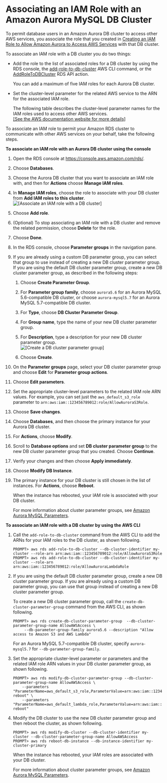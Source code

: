 # Associating an IAM Role with an Amazon Aurora MySQL DB Cluster<a name="AuroraMySQL.Integrating.Authorizing.IAM.AddRoleToDBCluster"></a>

To permit database users in an Amazon Aurora DB cluster to access other AWS services, you associate the role that you created in [Creating an IAM Role to Allow Amazon Aurora to Access AWS Services](AuroraMySQL.Integrating.Authorizing.IAM.CreateRole.md) with that DB cluster\.

To associate an IAM role with a DB cluster you do two things:
+ Add the role to the list of associated roles for a DB cluster by using the RDS console, the [add\-role\-to\-db\-cluster](https://docs.aws.amazon.com/cli/latest/reference/rds/add-role-to-db-cluster.html) AWS CLI command, or the [AddRoleToDBCluster](https://docs.aws.amazon.com/AmazonRDS/latest/APIReference/AddRoleToDBCluster.html) RDS API action\.

  You can add a maximum of five IAM roles for each Aurora DB cluster\.
+ Set the cluster\-level parameter for the related AWS service to the ARN for the associated IAM role\.

  The following table describes the cluster\-level parameter names for the IAM roles used to access other AWS services\.     
[\[See the AWS documentation website for more details\]](http://docs.aws.amazon.com/AmazonRDS/latest/AuroraUserGuide/AuroraMySQL.Integrating.Authorizing.IAM.AddRoleToDBCluster.html)

To associate an IAM role to permit your Amazon RDS cluster to communicate with other AWS services on your behalf, take the following steps\.

**To associate an IAM role with an Aurora DB cluster using the console**

1. Open the RDS console at [https://console\.aws\.amazon\.com/rds/](https://console.aws.amazon.com/rds/)\.

1. Choose **Databases**\.

1. Choose the Aurora DB cluster that you want to associate an IAM role with, and then for **Actions** choose **Manage IAM roles**\.

1. In **Manage IAM roles**, choose the role to associate with your DB cluster from **Add IAM roles to this cluster**\.  
![\[Associate an IAM role with a DB cluster\]](http://docs.aws.amazon.com/AmazonRDS/latest/AuroraUserGuide/images/AuroraAssociateIAMRole-02.png)

1. Choose **Add role**\.

1. \(Optional\) To stop associating an IAM role with a DB cluster and remove the related permission, choose **Delete** for the role\.

1. Choose **Done**\.

1. In the RDS console, choose **Parameter groups** in the navigation pane\.

1. If you are already using a custom DB parameter group, you can select that group to use instead of creating a new DB cluster parameter group\. If you are using the default DB cluster parameter group, create a new DB cluster parameter group, as described in the following steps: 

   1. Choose **Create Parameter Group**\.

   1. For **Parameter group family**, choose `aurora5.6` for an Aurora MySQL 5\.6\-compatible DB cluster, or choose `aurora-mysql5.7` for an Aurora MySQL 5\.7\-compatible DB cluster\.

   1. For **Type**, choose **DB Cluster Parameter Group**\. 

   1. For **Group name**, type the name of your new DB cluster parameter group\.

   1. For **Description**, type a description for your new DB cluster parameter group\.  
![\[Create a DB cluster parameter group\]](http://docs.aws.amazon.com/AmazonRDS/latest/AuroraUserGuide/images/AuroraAssociateIAMRole-03.png)

   1. Choose **Create**\. 

1. On the **Parameter groups** page, select your DB cluster parameter group and choose **Edit** for **Parameter group actions**\.

1. Choose **Edit parameters**\.

1. Set the appropriate cluster\-level parameters to the related IAM role ARN values\. For example, you can set just the `aws_default_s3_role` parameter to `arn:aws:iam::123456789012:role/AllowAuroraS3Role`\.

1. Choose **Save changes**\.

1. Choose **Databases**, and then choose the primary instance for your Aurora DB cluster\.

1. For **Actions**, choose **Modify**\.

1. Scroll to **Database options** and set **DB cluster parameter group** to the new DB cluster parameter group that you created\. Choose **Continue**\.

1. Verify your changes and then choose **Apply immediately**\.

1. Choose **Modify DB Instance**\.

1. The primary instance for your DB cluster is still chosen in the list of instances\. For **Actions**, choose **Reboot**\.

   When the instance has rebooted, your IAM role is associated with your DB cluster\.

   For more information about cluster parameter groups, see [Amazon Aurora MySQL Parameters](AuroraMySQL.Reference.md#AuroraMySQL.Reference.ParameterGroups)\.

**To associate an IAM role with a DB cluster by using the AWS CLI**

1. Call the `add-role-to-db-cluster` command from the AWS CLI to add the ARNs for your IAM roles to the DB cluster, as shown following\. 

   ```
   PROMPT> aws rds add-role-to-db-cluster --db-cluster-identifier my-cluster --role-arn arn:aws:iam::123456789012:role/AllowAuroraS3Role
   PROMPT> aws rds add-role-to-db-cluster --db-cluster-identifier my-cluster --role-arn arn:aws:iam::123456789012:role/AllowAuroraLambdaRole
   ```

1. If you are using the default DB cluster parameter group, create a new DB cluster parameter group\. If you are already using a custom DB parameter group, you can use that group instead of creating a new DB cluster parameter group\.

   To create a new DB cluster parameter group, call the `create-db-cluster-parameter-group` command from the AWS CLI, as shown following\.

   ```
   PROMPT> aws rds create-db-cluster-parameter-group  --db-cluster-parameter-group-name AllowAWSAccess \
        --db-parameter-group-family aurora5.6 --description "Allow access to Amazon S3 and AWS Lambda"
   ```

   For an Aurora MySQL 5\.7\-compatible DB cluster, specify `aurora-mysql5.7` for `--db-parameter-group-family`\.

1. Set the appropriate cluster\-level parameter or parameters and the related IAM role ARN values in your DB cluster parameter group, as shown following\. 

   ```
   PROMPT> aws rds modify-db-cluster-parameter-group --db-cluster-parameter-group-name AllowAWSAccess \
       --parameters "ParameterName=aws_default_s3_role,ParameterValue=arn:aws:iam::123456789012:role/AllowAuroraS3Role,method=pending-reboot" \
       --parameters "ParameterName=aws_default_lambda_role,ParameterValue=arn:aws:iam::123456789012:role/AllowAuroraLambdaRole,method=pending-reboot"
   ```

1. Modify the DB cluster to use the new DB cluster parameter group and then reboot the cluster, as shown following\.

   ```
   PROMPT> aws rds modify-db-cluster --db-cluster-identifier my-cluster --db-cluster-parameter-group-name AllowAWSAccess
   PROMPT> aws rds reboot-db-instance --db-instance-identifier my-cluster-primary
   ```

   When the instance has rebooted, your IAM roles are associated with your DB cluster\.

   For more information about cluster parameter groups, see [Amazon Aurora MySQL Parameters](AuroraMySQL.Reference.md#AuroraMySQL.Reference.ParameterGroups)\.